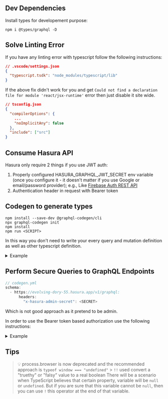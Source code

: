 ## Dev Dependencies

Install types for developement purpose:

```
npm i @types/graphql -D
```

## Solve Linting Error

If you have any linting error with typescript follow the following instructions:

```json
// .vscode/settings.json
{
  "typescript.tsdk": "node_modules/typescript/lib"
}
```

If the above fix didn't work for you and get `Could not find a declaration file for module 'react/jsx-runtime'` error then just disable it site wide.

```json
// tsconfig.json
{
  "compilerOptions": {
    ...
    "noImplicitAny": false
  },
  "include": ["src"]
}
```

## Consume Hasura API

Hasura only require 2 things if you use JWT auth:

1. Properly configured HASURA_GRAPHQL_JWT_SECRET env variable (once you configure it - it doesn't matter if you use Google or email/password provider); e.g., Like [Firebase Auth REST API](https://firebase.google.com/docs/reference/rest/auth#section-sign-in-with-oauth-credential)
2. Authentication header in request with Bearer token

## Codegen to generate types

```
npm install --save-dev @graphql-codegen/cli
npx graphql-codegen init
npm install
npm run <SCRIPT>
```

In this way you don't need to write your every query and mutation definition as well as other typescript definition.

<Details>
<summary>Example</summary>

Instead of:

```js
import { gql, useMutation } from "@apollo/client";

const SIGN_MUTATION = gql`
  mutation SignIn($username: String!, $password: String!) {
    login_user(credentials: { username: $username, password: $password }) {
      auth
      jwt
      message
    }
  }
`;

const [signin, { loading }] = useMutation(SIGN_MUTATION);
```

Use this:

```js
import { MutationResult } from "@apollo/client";
import {
  SignInMutation,
  SignInMutationVariables,
  useSignInMutation,
} from "../generated/graphql";

const [signin, { loading }] = useSignInMutation(); // generated types
```

</Details>

## Perform Secure Queries to GraphQL Endpoints

```js
// codegen.yml
schema:
  - https://evolving-dory-55.hasura.app/v1/graphql:
      headers:
        "x-hasura-admin-secret": <SECRET>
```

Which is not good approach as it pretend to be admin.

In order to use the Bearer token based authorization use the following instructions:

<Details>

<summary>Example</summary>

```js
import {
  ApolloClient,
  InMemoryCache,
  ApolloProvider,
  createHttpLink,
  GraphQLRequest,
} from "@apollo/client";
import { setContext } from "@apollo/client/link/context";

const httpLink = createHttpLink({
  uri: "https://evolving-dory-55.hasura.app/v1/graphql",
});

const authLink = setContext(
  ({ operationName }: GraphQLRequest, prevCtx: any) => {
    // graphql operator which didn't need bearer token to attach the req header
    const publicOperations = ["signin", "signup"];
    if (
      operationName &&
      !publicOperations.includes(operationName.toLocaleLowerCase())
    ) {
      const token = localStorage.getItem("jwt");
      return {
        headers: {
          ...prevCtx.headers,
          Authorization: `Bearer ${token}`,
        },
      };
    }
  }
);

// create apollo client
const client = new ApolloClient({
  cache: new InMemoryCache(),
  link: authLink.concat(httpLink),
});
```

</Details>

## Tips

> 💡 process.browser is now deprecated and the recommended approach is `typeof window === "undefined"` > `!!` used convert a "truethy" or "falsy" value to a real boolean
> There will be a scenario when TypeScript believes that certain property, variable will be `null` or `undefined`. But if you are sure that this variable cannot be `null`, then you can use `!` this operator at the end of that variable.
